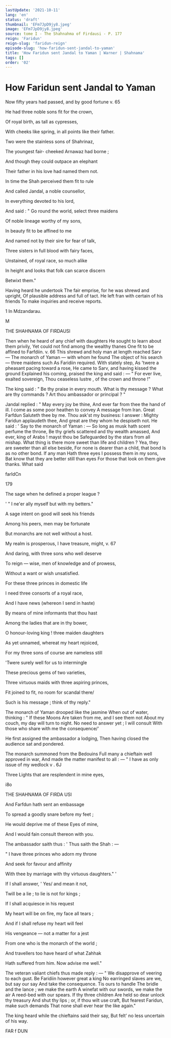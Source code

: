 ```yaml
---
lastUpdate: '2021-10-11'
lang: 'en'
status: 'draft'
thumbnail: 'EFm7JpD9jy8.jpeg'
image: 'EFm7JpD9jy8.jpeg'
source: tome I - The Shahnahma of Firdausi - P. 177
reign: 'Faridun'
reign-slug: 'faridun-reign'
episode-slug: 'how-faridun-sent-jandal-to-yaman'
title: 'How Faridun sent Jandal to Yaman | Warner | Shahnama'
tags: []
order: '02'
---
```


<!-- LTeX: language=en -->

# How Faridun sent Jandal to Yaman

Now fifty years had passed, and by good fortune v. 65

He had three noble sons fit for the crown,

Of royal birth, as tall as cypresses,

With cheeks like spring, in all points like their father.

Two were the stainless sons of Shahrinaz,

The youngest fair- cheeked Arnawaz had borne ;

And though they could outpace an elephant

Their father in his love had named them not.

In time the Shah perceived them fit to rule

And called Jandal, a noble counsellor,

In everything devoted to his lord,

And said : " Go round the world, select three maidens

Of noble lineage worthy of my sons,

In beauty fit to be affined to me

And named not by their sire for fear of talk,

Three sisters in full blood with fairy faces,

Unstained, of royal race, so much alike

In height and looks that folk can scarce discern

Betwixt them."

Having heard he undertook
The fair emprise, for he was shrewd and upright,
Of plausible address and full of tact.
He left fran with certain of his friends
To make inquiries and receive reports.

1 In Mdzandarau.

M

THE SHAHNAMA OF FIRDAUSl

Then when he heard of any chief with daughters
He sought to learn about them privily,
Yet could not find among the wealthy thanes
One fit to be affined to Farfdiin.
v. 66 This shrewd and holy man at length reached Sarv —
The monarch of Yaman — with whom he found
The object of his search — three maidens such
As Faridiin required. With stately step,
As 'twere a pheasant pacing toward a rose,
He came to Sarv, and having kissed the ground
Explained his coming, praised the king and said : —
" For ever live, exalted sovereign,
Thou ceaseless lustre , of the crown and throne !"

The king said : " Be thy praise in every mouth.
What is thy message ? What are thy commands ?
Art thou ambassador or principal ? "

Jandal replied : " May every joy be thine,
And ever far from thee the hand of ill.
I come as some poor heathen to convey
A message from Iran. Great Farfdun
Saluteth thee by me. Thou ask'st my business:
I answer : Mighty Faridun applaudeth thee,
And great are they whom he despiseth not.
He said : ' Say to the monarch of Yaman : —
So long as musk hath scent perfume the throne,
Be thy griefs scattered and thy wealth amassed,
And ever, king of Arabs ! mayst thou be
Safeguarded by the stars from all mishap.
What thing is there more sweet than life and children ?
Yea, they are sweeter than all else beside,
For none is dearer than a child, that bond
Is as no other bond. If any man
Hath three eyes I possess them in my sons,
Bat know that they are better still than eyes
For those that look on them give thanks. What said

farIdCn

179

The sage when he defined a proper league ?

' " I ne'er ally myself but with my betters."

A sage intent on good will seek his friends

Among his peers, men may be fortunate

But monarchs are not well without a host.

My realm is prosperous, I have treasure, might, v. 67

And daring, with three sons who well deserve

To reign — wise, men of knowledge and of prowess,

Without a want or wish unsatisfied.

For these three princes in domestic life

I need three consorts of a royal race,

And I have news (whereon I send in haste)

By means of mine informants that thou hast

Among the ladies that are in thy bower,

O honour-loving king ! three maiden daughters

As yet unnamed, whereat my heart rejoiced,

For my three sons of course are nameless still

'Twere surely well for us to intermingle

These precious gems of two varieties,

Three virtuous maids with three aspiring princes,

Fit joined to fit, no room for scandal there/

Such is his message ; think of thy reply."

The monarch of Yaman drooped like the jasmine
When out of water, thinking : " If these Moons
Are taken from me, and I see them not
About my couch, my day will turn to night.
No need to answer yet ; I will consult
With those who share with me the consequence/'

He first assigned the ambassador a lodging,
Then having closed the audience sat and pondered.

The monarch summoned from the Bedouins
Full many a chieftain well approved in war,
And made the matter manifest to all : —
" I have as only issue of my wedlock v . 6J

Three Lights that are resplendent in mine eyes,

i8o

THE SHAHNAMA OF FIRDA USI

And Farfdun hath sent an embassage

To spread a goodly snare before my feet ;

He would deprive me of these Eyes of mine,

And I would fain consult thereon with you.

The ambassador saith thus : ' Thus saith the Shah : —

" I have three princes who adorn my throne

And seek for favour and affinity

With thee by marriage with thy virtuous daughters." '

If I shall answer, ' Yes/ and mean it not,

Twill be a lie ; to lie is not for kings ;

If I shall acquiesce in his request

My heart will be on fire, my face all tears ;

And if I shall refuse my heart will feel

His vengeance — not a matter for a jest

From one who is the monarch of the world ;

And travellers too have heard of what Zahhak

Hath suffered from him. Now advise me well."

The veteran valiant chiefs thus made reply : —
" We disapprove of veering to each gust.
Be Faridiin however great a king
No earringed slaves are we, but say our say
And take the consequence. Tis ours to handle
The bridle and the lance ; we make the earth
A winefat with our swords, we make the air
A reed-bed with our spears. If thy three children
Are held so dear unlock thy treasury
And shut thy lips ; or, if thou wilt use craft,
But fearest Faridun, make such demands
That none shall ever hear the like again."

The king heard while the chieftains said their say,
But felt' no less uncertain of his way.

FAR f DUN

